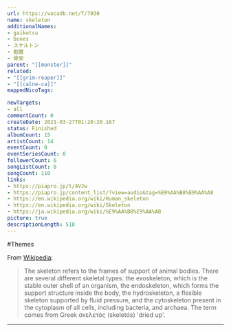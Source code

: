 ```yaml
---
url: https://vocadb.net/T/7930
name: skeleton
additionalNames: 
- gaikotsu
- bones
- スケルトン
- 骷髅
- 骨架
parent: "[[monster]]"
related:
- "[[grim-reaper]]"
- "[[calne-ca]]"
mappedNicoTags:

newTargets:
- all
commentCount: 0
createDate: 2021-03-27T01:20:20.167
status: Finished
albumCount: 15
artistCount: 14
eventCount: 0
eventSeriesCount: 0
followerCount: 6
songListCount: 0
songCount: 110
links: 
- https://piapro.jp/t/4VJw
- https://piapro.jp/content_list/?view=audio&tag=%E9%AA%B8%E9%AA%A8
- https://en.wikipedia.org/wiki/Human_skeleton
- https://en.wikipedia.org/wiki/Skeleton
- https://ja.wikipedia.org/wiki/%E9%AA%B8%E9%AA%A8
picture: true
descriptionLength: 518
---
```


#Themes

From [Wikipedia](https://en.wikipedia.org/wiki/Skeleton):
>The skeleton refers to the frames of support of animal bodies. There are several different skeletal types: the exoskeleton, which is the stable outer shell of an organism, the endoskeleton, which forms the support structure inside the body, the hydroskeleton, a flexible skeleton supported by fluid pressure, and the cytoskeleton present in the cytoplasm of all cells, including bacteria, and archaea. The term comes from Greek σκελετός (skeletós) 'dried up'.

---

